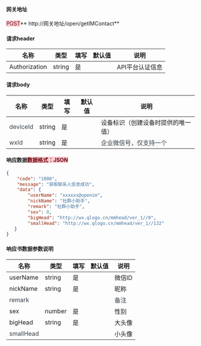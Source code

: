 #### 网关地址


<font style="background:#F8CED3;color:#70000D">POST</font>** http://网关地址/open/getIMContact**



#### 请求header
| **名称** | **类型** | **填写** | **默认值** | **说明** |
| --- | --- | --- | --- | --- |
| Authorization | string | 是 |  | API平台认证信息 |


#### 请求body
| **名称** | **类型** | **填写** | **默认值** | **说明** |
| --- | --- | --- | --- | --- |
| <font style="color:#364149;">deviceId</font> | string | 是 |  | 设备标识（创建设备时提供的唯一值） |
| <font style="color:#364149;background-color:#FAFAFA;">wxId</font> | string | 是 |  | <font style="color:#364149;background-color:#FAFAFA;">企业微信号，仅支持一个</font> |


#### 响应数据<font style="background:#F8CED3;color:#70000D">数据格式：JSON</font>
```json
{
    "code": "1000",
    "message": "获取联系人信息成功",
    "data": {
        "userName": "xxxxxx@openim",
        "nickName": "社群小助手",
        "remark": "社群小助手",
        "sex": 0,
        "bigHead": "http://wx.qlogo.cn/mmhead/ver_1//0",
        "smallHead": "http://wx.qlogo.cn/mmhead/ver_1//132"
   }
}
```

#### 响应书数据参数说明
| **名称** | **类型** | **填写** | **默认值** | **说明** |
| --- | --- | --- | --- | --- |
| userName | string | 是 |  | 微信ID |
| nickName | string | 是 |  | 昵称 |
| <font style="color:#364149;background-color:#FAFAFA;">remark</font> |  |  |  | <font style="color:#364149;background-color:#FAFAFA;">备注</font> |
| sex | number | 是 |  | 性别 |
| bigHead | string | 是 |  | 大头像 |
| <font style="color:#364149;background-color:#FFFFFF;">smallHead</font> |  |  |  | 小头像 |


#### 
